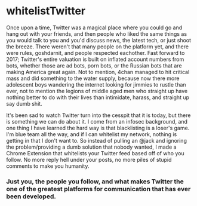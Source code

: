 # whitelistTwitter
Once upon a time, Twitter was a magical place where you could go and hang out with your friends, and then people who liked the same things as you would talk to you and you'd discuss news, the latest tech, or just shoot the breeze. There weren't that many people on the platform yet, and there were rules, goshdarnit, and people respected eachother. Fast forward to 2017; Twitter's entire valuation is built on inflated account numbers from bots, whether those are ad bots, porn bots, or the Russian bots that are making America great again. Not to mention, 4chan managed to hit critical mass and did something to the water supply, because now there more adolescent boys wandering the internet looking for jimmies to rustle than ever, not to mention the legions of middle aged men who straight up have nothing better to do with their lives than intimidate, harass, and straight up say dumb shit. 

It's been sad to watch Twitter turn into the cesspit that it is today, but there is something we can do about it. I come from an infosec background, and one thing I have learned the hard way is that blacklisting is a loser's game. I'm blue team all the way, and if I can whitelist my network, nothing is getting in that I don't want to. So instead of pulling an @jack and ignoring the problem/providing a dumb solution that nobody wanted, I made a Chrome Extension that whitelists your Twitter feed based off of who you follow. No more reply hell under your posts, no more piles of stupid comments to make you humanity. 

### Just you, the people you follow, and what makes Twitter the one of the greatest platforms for communication that has ever been developed. 
